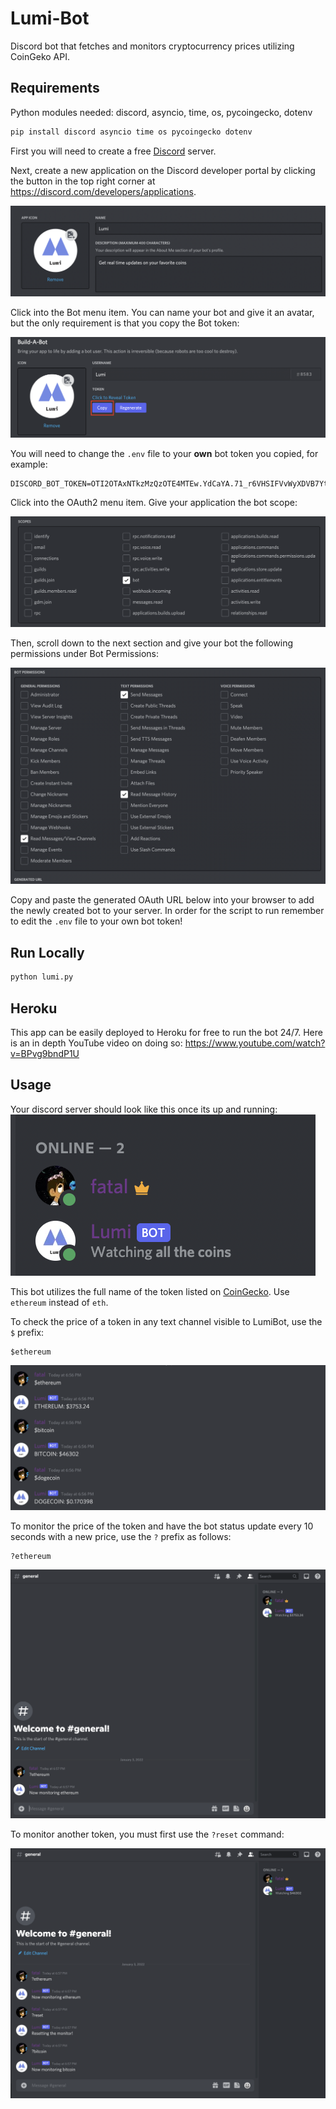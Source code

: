 # Lumi-Bot
Discord bot that fetches and monitors cryptocurrency prices utilizing CoinGeko API.

## Requirements

Python modules needed: discord, asyncio, time, os, pycoingecko, dotenv

```bash
pip install discord asyncio time os pycoingecko dotenv
```

First you will need to create a free [Discord](https://discord.com/) server. 

Next, create a new application on the Discord developer portal by clicking the button in the top right corner at https://discord.com/developers/applications.

![Discord bot name](./.github/name.png)

Click into the Bot menu item. You can name your bot and give it an avatar, but the only requirement is that you copy the Bot token:

![Discord token copy](./.github/copy.png)

You will need to change the `.env` file to your **own** bot token you copied, for example: 

```
DISCORD_BOT_TOKEN=OTI2OTAxNTkzMzQzOTE4MTEw.YdCaYA.71_r6VHSIFVvWyXDVB7YtYbv4hQ
```

Click into the OAuth2 menu item. Give your application the bot scope:

![Discord scope](./.github/scope.png)

Then, scroll down to the next section and give your bot the following permissions under Bot Permissions:

![Discord permissions](./.github/permissions.png)

Copy and paste the generated OAuth URL below into your browser to add the newly created bot to your server. In order for the script to run remember to edit the `.env` file to your own bot token! 

## Run Locally
```bash
python lumi.py
```

## Heroku

This app can be easily deployed to Heroku for free to run the bot 24/7. Here is an in depth YouTube video on doing so:
https://www.youtube.com/watch?v=BPvg9bndP1U

## Usage
Your discord server should look like this once its up and running:
![Discord init](./.github/init.png)

This bot utilizes the full name of the token listed on [CoinGecko](https://www.coingecko.com/). Use `ethereum` instead of `eth`.

To check the price of a token in any text channel visible to LumiBot, use the `$` prefix: 
```
$ethereum
```
![Discord response](./.github/response.png)

To monitor the price of the token and have the bot status update every 10 seconds with a new price, use the `?` prefix as follows:
```
?ethereum
```
![Discord watching](./.github/watching.png)

To monitor another token, you must first use the `?reset` command:

![Discord reset](./.github/reset.png)

